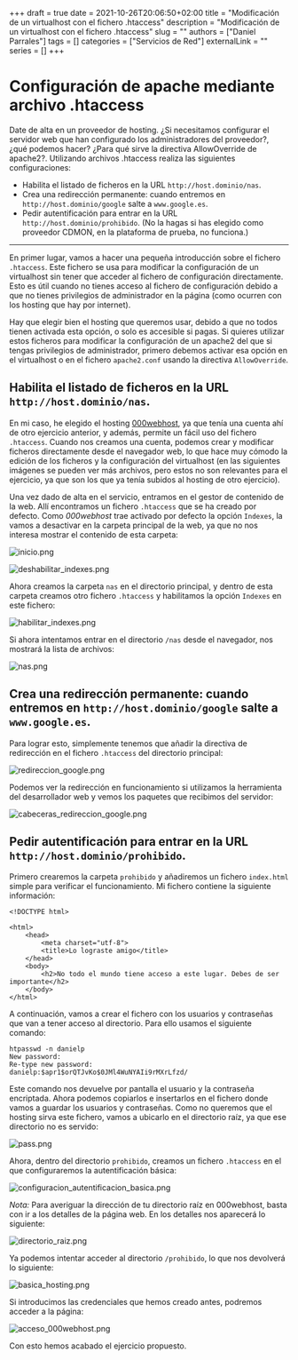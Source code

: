 +++ 
draft = true
date = 2021-10-26T20:06:50+02:00
title = "Modificación de un virtualhost con el fichero .htaccess"
description = "Modificación de un virtualhost con el fichero .htaccess"
slug = ""
authors = ["Daniel Parrales"]
tags = []
categories = ["Servicios de Red"]
externalLink = ""
series = []
+++

# Configuración de apache mediante archivo .htaccess

Date de alta en un proveedor de hosting. ¿Si necesitamos configurar el servidor web que han configurado los administradores del proveedor?, ¿qué podemos hacer? ¿Para qué sirve la directiva AllowOverride de apache2?. Utilizando archivos .htaccess realiza las siguientes configuraciones:

* Habilita el listado de ficheros en la URL `http://host.dominio/nas`.
* Crea una redirección permanente: cuando entremos en `http://host.dominio/google` salte a `www.google.es`.
* Pedir autentificación para entrar en la URL `http://host.dominio/prohibido`. (No la hagas si has elegido como proveedor CDMON, en la plataforma de prueba, no funciona.)

-----------------------------------------------------


En primer lugar, vamos a hacer una pequeña introducción sobre el fichero `.htaccess`. Este fichero se usa para modificar la configuración de un virtualhost sin tener que acceder al fichero de configuración directamente. Esto es útil cuando no tienes acceso al fichero de configuración debido a que no tienes privilegios de administrador en la página (como ocurren con los hosting que hay por internet). 

Hay que elegir bien el hosting que queremos usar, debido a que no todos tienen activada esta opción, o solo es accesible si pagas. Si quieres utilizar estos ficheros para modificar la configuración de un apache2 del que si tengas privilegios de administrador, primero debemos activar esa opción en el virtualhost o en el fichero `apache2.conf` usando la directiva `AllowOverride`.


## Habilita el listado de ficheros en la URL `http://host.dominio/nas`.

En mi caso, he elegido el hosting [000webhost](https://es.000webhost.com), ya que tenía una cuenta ahí de otro ejercicio anterior, y además, permite un fácil uso del fichero `.htaccess`. Cuando nos creamos una cuenta, podemos crear y modificar ficheros directamente desde el navegador web, lo que hace muy cómodo la edición de los ficheros y la configuración del virtualhost (en las siguientes imágenes se pueden ver más archivos, pero estos no son relevantes para el ejercicio, ya que son los que ya tenía subidos al hosting de otro ejercicio).

Una vez dado de alta en el servicio, entramos en el gestor de contenido de la web. Allí encontramos un fichero `.htaccess` que se ha creado por defecto. Como *000webhost* trae activado por defecto la opción `Indexes`, la vamos a desactivar en la carpeta principal de la web, ya que no nos interesa mostrar el contenido de esta carpeta:

![inicio.png](/images/htaccess/inicio.png)

![deshabilitar_indexes.png](/images/htaccess/deshabilitar_indexes.png)


Ahora creamos la carpeta `nas` en el directorio principal, y dentro de esta carpeta creamos otro fichero `.htaccess` y habilitamos la opción `Indexes` en este fichero:

![habilitar_indexes.png](/images/htaccess/habilitar_indexes.png)

Si ahora intentamos entrar en el directorio `/nas` desde el navegador, nos mostrará la lista de archivos:

![nas.png](/images/htaccess/nas.png)


## Crea una redirección permanente: cuando entremos en `http://host.dominio/google` salte a `www.google.es`.


Para lograr esto, simplemente tenemos que añadir la directiva de redirección en el fichero `.htaccess` del directorio principal:

![redireccion_google.png](/images/htaccess/redireccion_google.png)

Podemos ver la redirección en funcionamiento si utilizamos la herramienta del desarrollador web y vemos los paquetes que recibimos del servidor:

![cabeceras_redireccion_google.png](/images/htaccess/cabeceras_redireccion_google.png)


## Pedir autentificación para entrar en la URL `http://host.dominio/prohibido`.

Primero crearemos la carpeta `prohibido` y añadiremos un fichero `index.html` simple para verificar el funcionamiento. Mi fichero contiene la siguiente información:

```
<!DOCTYPE html>

<html>
    <head>
        <meta charset="utf-8">
        <title>Lo lograste amigo</title>
    </head>
    <body>
        <h2>No todo el mundo tiene acceso a este lugar. Debes de ser importante</h2>
    </body>
</html>
```

A continuación, vamos a crear el fichero con los usuarios y contraseñas que van a tener acceso al directorio. Para ello usamos el siguiente comando:

```
htpasswd -n danielp
New password: 
Re-type new password: 
danielp:$apr1$orQTJvKo$0JMl4WuNYAIi9rMXrLfzd/
```

Este comando nos devuelve por pantalla el usuario y la contraseña encriptada. Ahora podemos copiarlos e insertarlos en el fichero donde vamos a guardar los usuarios y contraseñas. Como no queremos que el hosting sirva este fichero, vamos a ubicarlo en el directorio raíz, ya que ese directorio no es servido:

![pass.png](/images/htaccess/pass.png)

Ahora, dentro del directorio `prohibido`, creamos un fichero `.htaccess` en el que configuraremos la autentificación básica:

![configuracion_autentificacion_basica.png](/images/htaccess/configuracion_autentificacion_basica.png)

*Nota:* Para averiguar la dirección de tu directorio raíz en 000webhost, basta con ir a los detalles de la página web. En los detalles nos aparecerá lo siguiente:

![directorio_raiz.png](/images/htaccess/directorio_raiz.png)

Ya podemos intentar acceder al directorio `/prohibido`, lo que nos devolverá lo siguiente:

![basica_hosting.png](/images/htaccess/basica_hosting.png)

Si introducimos las credenciales que hemos creado antes, podremos acceder a la página:

![acceso_000webhost.png](/images/htaccess/acceso_000webhost.png.png)

Con esto hemos acabado el ejercicio propuesto.

